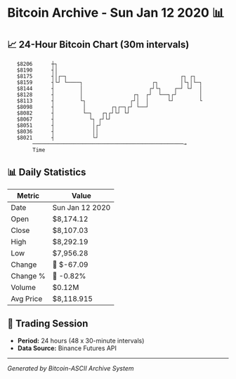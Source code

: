 # Bitcoin Archive - Sun Jan 12 2020 📊

## 📈 24-Hour Bitcoin Chart (30m intervals)

```
   $8206      ┼┐                                               
   $8190      ┤│                                               
   $8175      ┤│┌─┐                                    ┌┐ ┌┐   
   $8159      ┤└┘ └────┐                      ┌┐       │└┐│└─┐ 
   $8144      ┤        │                     ┌┘└┐    ┌─┘ └┘  │ 
   $8128      ┤        │                ┌┐  ┌┘  └──┐┌┘       │ 
   $8113      ┤        └┐              ┌┘│  │      └┘        └ 
   $8098      ┤         │        ┌┐┌─┐┌┘ └──┘                  
   $8082      ┤         └─┐   ┌┐┌┘└┘ └┘                        
   $8067      ┤           └┐ ┌┘└┘                              
   $8051      ┤            │┌┘                                 
   $8036      ┤            ││                                  
   $8021      ┤            └┘                                  
        ────────────────────────────────────────────────→
        Time
```

## 📊 Daily Statistics

| Metric | Value |
|--------|-------|
| Date | Sun Jan 12 2020 |
| Open | $8,174.12 |
| Close | $8,107.03 |
| High | $8,292.19 |
| Low | $7,956.28 |
| Change | 🔴 $-67.09 |
| Change % | 🔴 -0.82% |
| Volume | $0.12M |
| Avg Price | $8,118.915 |

## 📅 Trading Session

- **Period:** 24 hours (48 x 30-minute intervals)
- **Data Source:** Binance Futures API

---
*Generated by Bitcoin-ASCII Archive System*

